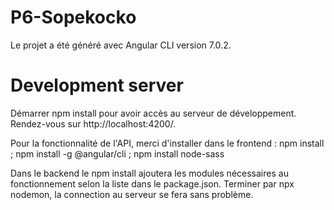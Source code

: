# P6-Sopekocko
Le projet a été généré avec Angular CLI version 7.0.2.

# Development server
Démarrer npm install pour avoir accès au serveur de développement. Rendez-vous sur http://localhost:4200/.


Pour la fonctionnalité de l'API, merci d'installer dans le frontend :
   npm install ;
   npm install -g @angular/cli ;
   npm install node-sass

   Dans le backend le npm install ajoutera les modules nécessaires au fonctionnement selon la liste dans le package.json.
   Terminer par npx nodemon, la connection au serveur se fera sans problème.
